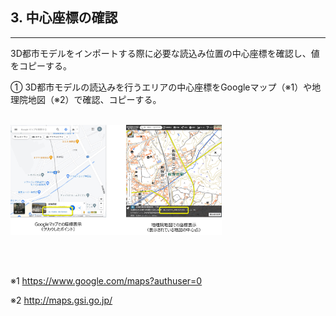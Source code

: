 ## 3.  中心座標の確認

------

3D都市モデルをインポートする際に必要な読込み位置の中心座標を確認し、値をコピーする。

① 3D都市モデルの読込みを行うエリアの中心座標をGoogleマップ（※1）や地理院地図（※2）で確認、コピーする。

<br><img src="../resources/userMan/1-3-1.png" style="zoom: 33%;" />

<br>
<br>

※1 https://www.google.com/maps?authuser=0

※2 http://maps.gsi.go.jp/

<br>
<br>



